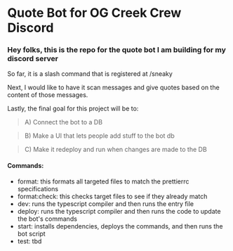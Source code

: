 # Quote Bot for OG Creek Crew Discord

### Hey folks, this is the repo for the quote bot I am building for my discord server

So far, it is a slash command that is registered at /sneaky

Next, I would like to have it scan messages and give quotes based on the content of those messages.

Lastly, the final goal for this project will be to:

> A) Connect the bot to a DB

> B) Make a UI that lets people add stuff to the bot db

> C) Make it redeploy and run when changes are made to the DB

#### Commands:

- format: this formats all targeted files to match the prettierrc specifications
- format:check: this checks target files to see if they already match
- dev: runs the typescript compiler and then runs the entry file
- deploy: runs the typescript compiler and then runs the code to update the bot's commands
- start: installs dependencies, deploys the commands, and then runs the bot script
- test: tbd
